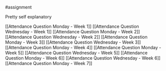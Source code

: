 #assignment 

Pretty self explanatory

[[Attendance Question Monday - Week 1]]
[[Attendance Question Wednesday - Week 1]]
[[Attendance Question Monday - Week 2]]
[[Attendance Question Wednesday - Week 2]]
[[Attendance Question Monday - Week 3]]
[[Attendance Question Wednesday - Week 3]]
[[Attendance Question Monday - Week 4]]
[[Attendance Question Monday - Week 5]]
[[Attendance Question Wednesday - Week 5]]
[[Attendance Question Monday - Week 6]]
[[Attendance Question Wednesday - Week 6]]
[[Attendance Question Monday - Week 7]]
